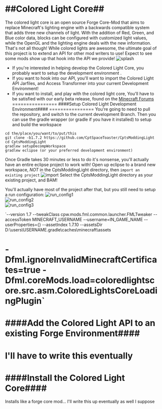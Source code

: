 ##Colored Light Core##
================
The colored light core is an open source Forge Core-Mod that aims to replace Minecraft's lighting engine with a backwards compatible system that adds three new channels of light.  With the addition of Red, Green, and Blue color data, blocks can be configured with customized light values, while the OpenGL and the lighting engine deals with the new information.  That's not all though!  While colored lights are awesome, the ultimate goal of this project is to extend an API for other mod writers to use!  Expect to see some mods show up that hook into the API we provide!
![splash](http://i.imgur.com/DpmhN9Q.png "Minecraft Forge 1.7.10")


- If you're interested in helping develop the Colored Light Core, you probably want to setup the development environment .  
- If you want to hook into our API, you'll want to import the Colored Light API Jarfiles, and Access Transformer into your current Development Environment!
- If you want to install, and play with the colored light core, You'll have to be satisfied with our early beta release, found on the [Minecraft Forums](http://www.minecraftforum.net/forums/mapping-and-modding/minecraft-mods/wip-mods/1445251-1-7-2-beta-wip-colored-light-progress-and "Minecraft Forums - Beta WIP Colored Lights - Progress and Discussion")
================
####Setup Colored Light Development Environment####
================
You're going to need to pull the repository, and switch to the current development Branch.  Then you can use the gradle wrapper (or gradle if you have it installed) to setup and build the workspace

`cd the/place/you/want/to/put/this`  
`git clone -b1.7.2 https://github.com/CptSpaceToaster/CptsModdingLight`  
`cd CptsModdingLight`  
`gradlew setupDecompWorkspace`  
`gradlew eclipse (or your preferred development environment)`  

Once Gradle takes 30 minutes or less to do it's nonsense, you'll actually have an entire eclipse project to work with!  Open up eclipse to a brand new workspace, *NOT* in the CptsModdingLight directory, then `import an existing project` 
![import](http://i.imgur.com/iyw5zHG.png)
Select the CptsModdingLight directory as your existing project, and BAM!

You'll actually have most of the project after that, but you still need to setup a run configuration:
![run_config1](http://i.imgur.com/XwlGnEw.png)  
![run_config2](http://i.imgur.com/stb8IIN.png)  
![run_config3](http://i.imgur.com/iQlQaSX.png)  

`--version 1.7 --tweakClass cpw.mods.fml.common.launcher.FMLTweaker --accessToken MINECRAFT_USERNAME --username=IN_GAME_NAME --userProperties={} --assetIndex 1.7.10 --assetsDir D:\users\USERNAME\.gradle\caches\minecraft\assets  
  
-Dfml.ignoreInvalidMinecraftCertificates=true -Dfml.coreMods.load=coloredlightscore.src.asm.ColoredLightsCoreLoadingPlugin`
================
####Add the Colored Light API to an existing Forge Environment####
================
I'll have to write this eventually
================
####Install the Colored Light Core####
================
Installs like a forge core mod... I'll write this up eventually as well I suppose

